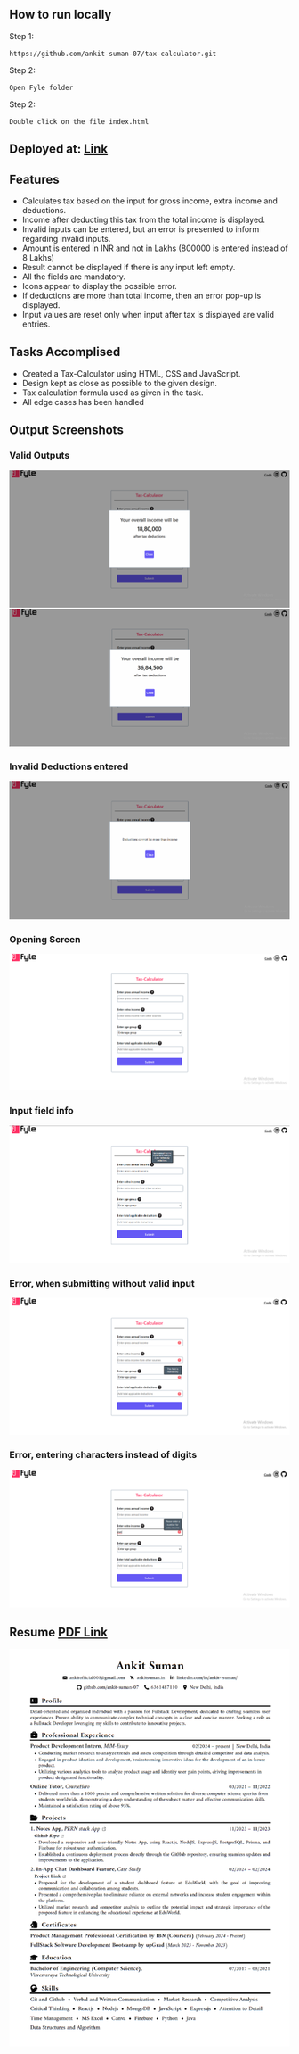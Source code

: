 ## How to run locally

Step 1:
```
https://github.com/ankit-suman-07/tax-calculator.git
```
Step 2:
```
Open Fyle folder
```

Step 2:
```
Double click on the file index.html
```

## Deployed at: [Link](https://tax-calulator.netlify.app/)

## Features
- Calculates tax based on the input for gross income, extra income and deductions.
- Income after deducting this tax from the total income is displayed.
- Invalid inputs can be entered, but an error is presented to inform regarding invalid inputs.
- Amount is entered in INR and not in Lakhs (800000 is entered instead of 8 Lakhs)
- Result cannot be displayed if there is any input left empty.
- All the fields are mandatory.
- Icons appear to display the possible error.
- If deductions are more than total income, then an error pop-up is displayed.
- Input values are reset only when input after tax is displayed are valid entries.

## Tasks Accomplised
- Created a Tax-Calculator using HTML, CSS and JavaScript.
- Design kept as close as possible to the given design.
- Tax calculation formula used as given in the task.
- All edge cases has been handled

## Output Screenshots

### Valid Outputs
![My Image](Output_SS/1.png)
![My Image](Output_SS/2.png)

### Invalid Deductions entered
![My Image](Output_SS/3.png)

### Opening Screen
![My Image](Output_SS/4.png)

### Input field info
![My Image](Output_SS/5.png)

### Error, when submitting without valid input
![My Image](Output_SS/6.png)

### Error, entering characters instead of digits
![My Image](Output_SS/7.png)


## Resume [PDF Link](https://flowcv.com/resume/asuhgn35q8)
![My Image](resume.png)